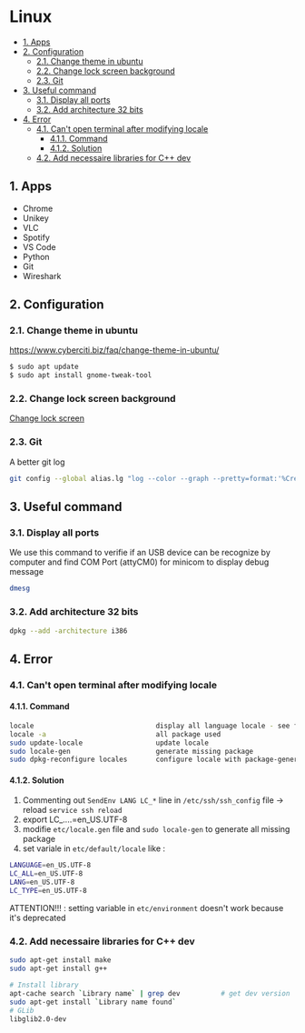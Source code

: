 # Linux <!-- omit in toc -->

- [1. Apps](#1-apps)
- [2. Configuration](#2-configuration)
  - [2.1. Change theme in ubuntu](#21-change-theme-in-ubuntu)
  - [2.2. Change lock screen background](#22-change-lock-screen-background)
  - [2.3. Git](#23-git)
- [3. Useful command](#3-useful-command)
  - [3.1. Display all ports](#31-display-all-ports)
  - [3.2. Add architecture 32 bits](#32-add-architecture-32-bits)
- [4. Error](#4-error)
  - [4.1. Can't open terminal after modifying locale](#41-cant-open-terminal-after-modifying-locale)
    - [4.1.1. Command](#411-command)
    - [4.1.2. Solution](#412-solution)
  - [4.2. Add necessaire libraries for C++ dev](#42-add-necessaire-libraries-for-c-dev)

## 1. Apps

- Chrome
- Unikey
- VLC
- Spotify
- VS Code
- Python
- Git
- Wireshark

## 2. Configuration 

### 2.1. Change theme in ubuntu 
<https://www.cyberciti.biz/faq/change-theme-in-ubuntu/>

```sh
$ sudo apt update
$ sudo apt install gnome-tweak-tool
```

### 2.2. Change lock screen background
[Change lock screen](https://vitux.com/how-to-change-login-lock-screen-background-in-ubuntu/)

### 2.3. Git
A better git log

```bash
git config --global alias.lg "log --color --graph --pretty=format:'%Cred%h%Creset -%C(yellow)%d%Creset %s %Cgreen(%cr) %C(bold blue)<%an>%Creset' --abbrev-commit"
```


## 3. Useful command

### 3.1. Display all ports
We use this command to verifie if an USB device can be recognize by computer and find COM Port (attyCM0) for minicom to display debug message

```bash
dmesg
```

### 3.2. Add architecture 32 bits
```bash
dpkg --add -architecture i386
```

## 4. Error

### 4.1. Can't open terminal after modifying locale
#### 4.1.1. Command

```bash
locale                              display all language locale - see for error
locale -a                           all package used
sudo update-locale                  update locale
sudo locale-gen                     generate missing package
sudo dpkg-reconfigure locales       configure locale with package-generated
```

#### 4.1.2. Solution
1. Commenting out `SendEnv LANG LC_*` line in  `/etc/ssh/ssh_config` file -> reload `service ssh reload`
2. export LC_....=en_US.UTF-8
3. modifie `etc/locale.gen` file and `sudo locale-gen` to generate all missing package
4. set variale in `etc/default/locale` like :

```bash
LANGUAGE=en_US.UTF-8
LC_ALL=en_US.UTF-8
LANG=en_US.UTF-8
LC_TYPE=en_US.UTF-8
```

ATTENTION!!! : setting variable in `etc/environment` doesn't work because it's deprecated


### 4.2. Add necessaire libraries for C++ dev

```bash
sudo apt-get install make
sudo apt-get install g++

# Install library
apt-cache search `Library name` | grep dev          # get dev version
sudo apt-get install `Library name found`
# GLib
libglib2.0-dev
```
